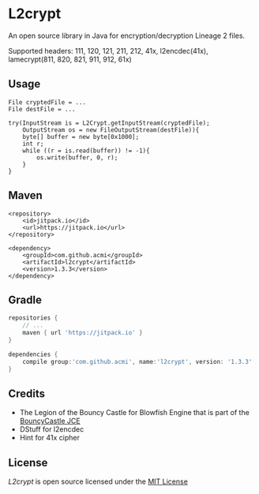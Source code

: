 L2crypt
=======
An open source library in Java for encryption/decryption Lineage 2 files.

Supported headers: 111, 120, 121, 211, 212, 41x, l2encdec(41x), lamecrypt(811, 820, 821, 911, 912, 61x)

Usage
-------
```
File cryptedFile = ...
File destFile = ...

try(InputStream is = L2Crypt.getInputStream(cryptedFile);
	OutputStream os = new FileOutputStream(destFile)){
	byte[] buffer = new byte[0x1000];
	int r;
	while ((r = is.read(buffer)) != -1){
		os.write(buffer, 0, r);
	}
}
```

Maven
-----
```maven
<repository>
    <id>jitpack.io</id>
    <url>https://jitpack.io</url>
</repository>

<dependency>
    <groupId>com.github.acmi</groupId>
    <artifactId>l2crypt</artifactId>
    <version>1.3.3</version>
</dependency>
```

Gradle
------
```gradle
repositories {
    // ...
    maven { url 'https://jitpack.io' }
}

dependencies {
    compile group:'com.github.acmi', name:'l2crypt', version: '1.3.3'
}
```

Credits
-------
* The Legion of the Bouncy Castle for Blowfish Engine that is part of the [BouncyCastle JCE]
* DStuff for l2encdec
* Hint for 41x cipher

License
-------
*L2crypt* is open source licensed under the [MIT License](LICENSE)

[BouncyCastle JCE]: https://github.com/bcgit/bc-java